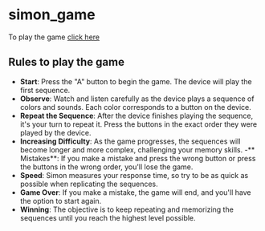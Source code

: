 # simon_game
To play the game [click here](https://vam-s1.github.io/simon_game/)

## Rules to play the game
- **Start**: Press the "A" button to begin the game. The device will play the first sequence.
- **Observe**: Watch and listen carefully as the device plays a sequence of colors and sounds. Each color corresponds to a button on the device.
- **Repeat the Sequence**: After the device finishes playing the sequence, it's your turn to repeat it. Press the buttons in the exact order they were played by the device.
- **Increasing Difficulty**: As the game progresses, the sequences will become longer and more complex, challenging your memory skills.
-** Mistakes**: If you make a mistake and press the wrong button or press the buttons in the wrong order, you'll lose the game.
- **Speed**: Simon measures your response time, so try to be as quick as possible when replicating the sequences.
- **Game Over**: If you make a mistake, the game will end, and you'll have the option to start again.
- **Winning**: The objective is to keep repeating and memorizing the sequences until you reach the highest level possible.
